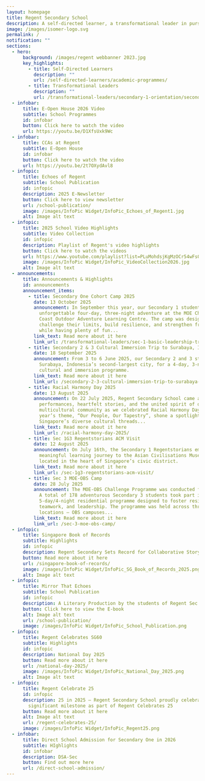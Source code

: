 ```yaml
---
layout: homepage
title: Regent Secondary School
description: A self-directed learner, a transformational leader in pursuit of excellence.
image: /images/isomer-logo.svg
permalink: /
notification: ""
sections:
  - hero:
      background: /images/regent webbanner 2023.jpg
      key_highlights:
        - title: Self-Directed Learners
          description: ""
          url: /self-directed-learners/academic-programmes/
        - title: Transformational Leaders
          description: ""
          url: /transformational-leaders/secondary-1-orientation/secondary-1-orientation-2024/
  - infobar:
      title: E-Open House 2026 Video
      subtitle: School Programmes
      id: infobar
      button: Click here to watch the video
      url: https://youtu.be/D1XfsUxk9Wc
  - infobar:
      title: CCAs at Regent
      subtitle: E-Open House
      id: infobar
      button: Click here to watch the video
      url: https://youtu.be/2t7OXydAvl8
  - infopic:
      title: Echoes of Regent
      subtitle: School Publication
      id: infopic
      description: 2025 E-Newsletter
      button: Click here to view newsletter
      url: /school-publication/
      image: /images/InfoPic Widget/InfoPic_Echoes_of_Regent1.jpg
      alt: Image alt text
  - infopic:
      title: 2025 School Video Highlights
      subtitle: Video Collection
      id: infopic
      description: Playlist of Regent's video highlights
      button: Click here to watch the videos
      url: https://www.youtube.com/playlist?list=PLuMohdsjKgMzOCr54wFs0H6Khsk6bFM7G
      image: /images/InfoPic Widget/InfoPic_VideoCollection2026.jpg
      alt: Image alt text
  - announcements:
      title: Announcements & Highlights
      id: announcements
      announcement_items:
        - title: Secondary One Cohort Camp 2025
          date: 13 October 2025
          announcement: In September this year, our Secondary 1 students embarked on an
            unforgettable four-day, three-night adventure at the MOE Changi
            Coast Outdoor Adventure Learning Centre. The camp was designed to
            challenge their limits, build resilience, and strengthen friendships
            while having plenty of fun...
          link_text: Read more about it here
          link_url: /transformational-leaders/sec-1-basic-leadership-training/
        - title: Secondary 2 & 3 Cultural Immersion Trip to Surabaya, Indonesia 2025
          date: 18 September 2025
          announcement: From 3 to 6 June 2025, our Secondary 2 and 3 students travelled to
            Surabaya, Indonesia’s second-largest city, for a 4-day, 3-night
            cultural and immersion programme.
          link_text: Read more about it here
          link_url: /secondary-2-3-cultural-immersion-trip-to-surabaya-indonesia-2025/
        - title: Racial Harmony Day 2025
          date: 13 August 2025
          announcement: On 22 July 2025, Regent Secondary School came alive with vibrant
            performances, heartfelt stories, and the united spirit of our
            multicultural community as we celebrated Racial Harmony Day. This
            year’s theme, “Our People, Our Tapestry”, shone a spotlight on how
            Singapore’s diverse cultural threads...
          link_text: Read more about it here
          link_url: /racial-harmony-day-2025/
        - title: Sec 1G3 Regentstorians ACM Visit
          date: 12 August 2025
          announcement: On July 16th, the Secondary 1 Regentstorians embarked on a
            meaningful learning journey to the Asian Civilisations Museum (ACM),
            located in the heart of Singapore’s civic district.
          link_text: Read more about it here
          link_url: /sec-1g3-regentstorians-acm-visit/
        - title: Sec 3 MOE-OBS Camp
          date: 28 July 2025
          announcement: The MOE-OBS Challenge Programme was conducted from 14 to 18 July.
            A total of 178 adventurous Secondary 3 students took part in the
            5-day/4-night residential programme designed to foster resilience,
            teamwork, and leadership. The programme was held across three
            locations — OBS campuses...
          link_text: Read more about it here
          link_url: /sec-3-moe-obs-camp/
  - infopic:
      title: Singapore Book of Records
      subtitle: Highlights
      id: infopic
      description: Regent Secondary Sets Record for Collaborative Storybook Project
      button: Read more about it here
      url: /singapore-book-of-records/
      image: /images/InfoPic Widget/InfoPic_SG_Book_of_Records_2025.png
      alt: Image alt text
  - infopic:
      title: Mirror That Echoes
      subtitle: School Publication
      id: infopic
      description: A Literary Production by the students of Regent Sec School
      button: Click here to view the E-book
      alt: Image alt text
      url: /school-publication/
      image: /images/InfoPic Widget/InfoPic_School_Publication.png
  - infopic:
      title: Regent Celebrates SG60
      subtitle: Highlights
      id: infopic
      description: National Day 2025
      button: Read more about it here
      url: /national-day-2025/
      image: /images/InfoPic Widget/InfoPic_National_Day_2025.png
      alt: Image alt text
  - infopic:
      title: Regent Celebrate 25
      id: infopic
      description: 25 in 2025 – Regent Secondary School proudly celebrated this
        significant milestone as part of Regent Celebrates 25
      button: Read more about it here
      alt: Image alt text
      url: /regent-celebrates-25/
      image: /images/InfoPic Widget/InfoPic_Regent25.png
  - infobar:
      title: Direct School Admission for Secondary One in 2026
      subtitle: HIghlights
      id: infobar
      description: DSA-Sec
      button: Find out more here
      url: /direct-school-admission/
---
```

